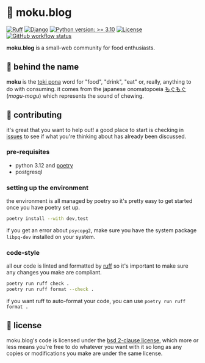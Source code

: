 # 🍔 moku.blog
[![Ruff](https://img.shields.io/endpoint?url=https://raw.githubusercontent.com/astral-sh/ruff/main/assets/badge/v2.json)](https://github.com/astral-sh/ruff)
[![Django](https://img.shields.io/badge/django-5.0-green?logo=django)](https://docs.djangoproject.com/en/5.0/)
[![Python version: >= 3.10](https://img.shields.io/badge/python-%3E%3D%203.12-blue)](https://docs.python.org/3.12/)
[![License](https://img.shields.io/github/license/m5ka/moku.blog)](LICENSE)
[![GitHub workflow status](https://img.shields.io/github/actions/workflow/status/m5ka/moku.blog/test.yaml?label=tests&logo=github)](https://github.com/m5ka/moku.blog/actions)

**moku.blog** is a small-web community for food enthusiasts.

## 🥐 behind the name
**moku** is the [toki pona](https://tokipona.org/) word for "food", "drink", "eat" or, really, anything to do with consuming. it comes from the japanese onomatopoeia [もぐもぐ](https://en.wiktionary.org/wiki/%E3%82%82%E3%81%90%E3%82%82%E3%81%90#Japanese) (_mogu-mogu_) which represents the sound of chewing.

## 🍕 contributing
it's great that you want to help out! a good place to start is checking in [issues](https://github.com/m5ka/moku.blog/issues) to see if what you're thinking about has already been discussed.

### pre-requisites
* python 3.12 and [poetry](https://python-poetry.org/)
* postgresql

### setting up the environment
the environment is all managed by poetry so it's pretty easy to get started once you have poetry set up.
```sh
poetry install --with dev,test
```

if you get an error about `psycopg2`, make sure you have the system package `libpq-dev` installed on your system.

### code-style
all our code is linted and formatted by [ruff](https://docs.astral.sh/ruff/) so it's important to make sure any changes you make are compliant.

```sh
poetry run ruff check .
poetry run ruff format --check .
```

if you want ruff to auto-format your code, you can use `poetry run ruff format .`

## 🧁 license
moku.blog's code is licensed under the [bsd 2-clause license](LICENSE), which more or less means you're free to do whatever you want with it so long as any copies or modifications you make are under the same license.